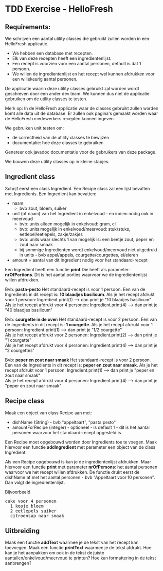 # TDD Exercise - HelloFresh

## Requirements:

We schrijven een aantal utility classes die gebruikt zullen worden in een HelloFresh applicatie.

* We hebben een database met recepten.
* Elk van deze recepten heeft een ingredientenlijst.
* Een recept is voorzien voor een aantal personen, default is dat 1 persoon.
* We willen de ingredientenlijst en het recept wel kunnen afdrukken voor een willekeurig aantal personen.

De applicatie waarin deze utility classes gebruikt zal worden wordt geschreven door een ander dev team. We kunnen dus
niet de applicatie gebruiken om de utility classes te testen.

Merk op: In de HelloFresh applicatie waar de classes gebruikt zullen worden komt alle data uit de database.
Er zullen ook pagina's gemaakt worden waar de HelloFresh medewerkers recepten kunnen ingeven.   

We gebruiken unit testen om:

* de correctheid van de utility classes te bewijzen
* documentatie: hoe deze classes te gebruiken

Genereer ook javadoc documentatie voor de gebruikers van deze package.

We bouwen deze utility classes op in kleine stapjes.

## Ingredient class

Schrijf eerst een class Ingredient. Een Recipe class zal een lijst bevatten met Ingredients. Een Ingredient kan
bevatten:

* naam
  * bvb zout, bloem, suiker
* unit (of naam) van het Ingredient in enkelvoud - en indien nodig ook in meervoud
  * bvb: units alleen mogelijk in enkelvoud: gram, cl
  * bvb: units mogelijk in enkelvoud/meervoud: stuk/stuks, eetlepel/eetlepels, zakje/zakjes
  * bvb: units waar slechts 1 van mogelijk is: een beetje zout, peper en zout naar smaak
  * bij sommige Ingredienten wordt enkelvoud/meervoud niet uitgedrukt in units - bvb appel/appels,
    courgette/courgettes, ei/eieren
* amount = aantal van dit Ingredient nodig voor het standaard-recept

Een Ingredient heeft een functie **print**
Die heeft als parameter: **nrOfPortions**. 
Dit is het aantal porties waarvoor we de ingredientenlijst willen afdrukken. 

Bvb: **pasta-pesto** 
Het standaard-recept is voor 1 persoon. 
Een van de Ingredients in dit recept is: **10 blaadjes basilicum**. 
Als je het recept afdrukt voor 1 persoon: Ingredient.print(1) --> dan print je "10 blaadjes basilicum"     
Als je het recept afdrukt voor 4 personen: Ingredient.print(4) --> dan print je "40 blaadjes basilicum"

Bvb: **courgette in de oven**
Het standaard-recept is voor 2 persoon.
Een van de Ingredients in dit recept is: **1 courgette**.
Als je het recept afdrukt voor 1 persoon: Ingredient.print(1) --> dan print je "1/2 courgette"     
Als je het recept afdrukt voor 2 personen: Ingredient.print(2) --> dan print je "1 courgette"     
Als je het recept afdrukt voor 4 personen: Ingredient.print(4) --> dan print je "2 courgettes"

Bvb: **peper en zout naar smaak**
Het standaard-recept is voor 2 persoon.
Een van de Ingredients in dit recept is: **peper en zout naar smaak**.
Als je het recept afdrukt voor 1 persoon: Ingredient.print(1) --> dan print je "peper en zout naar smaak"     
Als je het recept afdrukt voor 4 personen: Ingredient.print(4) --> dan print je "peper en zout naar smaak"


## Recipe class

Maak een object van class Recipe aan met: 
* dishName (String) - bvb "appeltaart", "pasta pesto" 
* amountForRecipe (integer) - optioneel - is default 1 - dit is het aantal personen waarvoor het standaard-recept opgesteld is

Een Recipe moet opgebouwd worden door Ingredients toe te voegen.
Maak hiervoor een functie **addIngredient** met parameter een object van de class Ingredient.

Als een Recipe opgebouwd is kan je de ingredientenlijst afdrukken. 
Maar hiervoor een functie **print** met parameter **nrOfPersons**: het aantal personen waarvoor we het recept willen afdrukken. 
De functie drukt eerst de dishName af met het aantal personen - bvb "Appeltaart voor 10 personen". 
Dan volgt de ingredientenlijst. 

Bijvoorbeeld.
<pre>
cake voor 4 personen  
  1 kopje bloem  
  2 eetlepels suiker  
  citroensap naar smaak
</pre>

## Uitbreiding 
Maak een functie **addText** waarmee je de tekst van het recept kan toevoegen. 
Maak een functie **printText** waarmee je de tekst afdrukt. 
Hoe kan je het aanpakken om ook in de tekst de juiste aantallen/enkelvoud/meervoud te printen? 
Hoe kan formattering in de tekst aanbrengen? 

